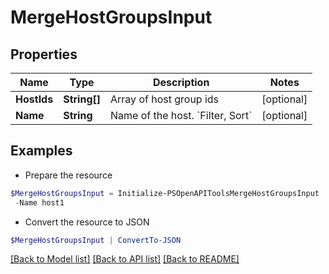 # MergeHostGroupsInput
## Properties

Name | Type | Description | Notes
------------ | ------------- | ------------- | -------------
**HostIds** | **String[]** | Array of host group ids          | [optional] 
**Name** | **String** | Name of the host. &#x60;Filter, Sort&#x60; | [optional] 

## Examples

- Prepare the resource
```powershell
$MergeHostGroupsInput = Initialize-PSOpenAPIToolsMergeHostGroupsInput  -HostIds null `
 -Name host1
```

- Convert the resource to JSON
```powershell
$MergeHostGroupsInput | ConvertTo-JSON
```

[[Back to Model list]](../README.md#documentation-for-models) [[Back to API list]](../README.md#documentation-for-api-endpoints) [[Back to README]](../README.md)

